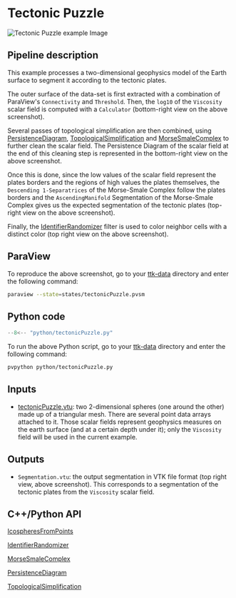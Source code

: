 # Tectonic Puzzle 

![Tectonic Puzzle example
Image](https://topology-tool-kit.github.io/img/gallery/geology.jpg)

## Pipeline description

This example processes a two-dimensional geophysics model of the Earth
surface to segment it according to the tectonic plates.

The outer surface of the data-set is first extracted with a
combination of ParaView's `Connectivity` and `Threshold`. Then, the
`log10` of the `Viscosity` scalar field is computed with a
`Calculator` (bottom-right view on the above screenshot).

Several passes of topological simplification are then combined, using
[PersistenceDiagram](https://topology-tool-kit.github.io/doc/html/classttkPersistenceDiagram.html),
[TopologicalSimplification](https://topology-tool-kit.github.io/doc/html/classttkTopologicalSimplification.html)
and
[MorseSmaleComplex](https://topology-tool-kit.github.io/doc/html/classttkMorseSmaleComplex.html)
to further clean the scalar field. The Persistence Diagram of the
scalar field at the end of this cleaning step is represented in the
bottom-right view on the above screenshot.

Once this is done, since the low values of the scalar field represent the
plates borders and the regions of high values the plates themselves,
the `Descending 1-Separatrices` of the Morse-Smale Complex follow the
plates borders and the `AscendingManifold` Segmentation of the
Morse-Smale Complex gives us the expected segmentation of the tectonic
plates (top-right view on the above screenshot).

Finally, the
[IdentifierRandomizer](https://topology-tool-kit.github.io/doc/html/classttkIdentifierRandomizer.html)
filter is used to color neighbor cells with a distinct color (top
right view on the above screenshot).



## ParaView

To reproduce the above screenshot, go to your
[ttk-data](https://github.com/topology-tool-kit/ttk-data) directory
and enter the following command:

``` bash
paraview --state=states/tectonicPuzzle.pvsm
```

## Python code

``` python  linenums="1"
--8<-- "python/tectonicPuzzle.py"
```

To run the above Python script, go to your [ttk-data](https://github.com/topology-tool-kit/ttk-data) directory and enter the following command:
``` bash
pvpython python/tectonicPuzzle.py
```


## Inputs

- [tectonicPuzzle.vtu](https://github.com/topology-tool-kit/ttk-data/raw/dev/tectonicPuzzle.vtu):
  two 2-dimensional spheres (one around the other) made up of a
  triangular mesh. There are several point data arrays attached to it.
  Those scalar fields represent geophysics measures on the earth
  surface (and at a certain depth under it); only the `Viscosity`
  field will be used in the current example.

## Outputs

- `Segmentation.vtu`: the output segmentation in VTK file format (top
  right view, above screenshot). This corresponds to a segmentation of
  the tectonic plates from the `Viscosity` scalar field.


## C++/Python API
[IcospheresFromPoints](https://topology-tool-kit.github.io/doc/html/classttkIcospheresFromPoints.html)

[IdentifierRandomizer](https://topology-tool-kit.github.io/doc/html/classttkIdentifierRandomizer.html)

[MorseSmaleComplex](https://topology-tool-kit.github.io/doc/html/classttkMorseSmaleComplex.html)

[PersistenceDiagram](https://topology-tool-kit.github.io/doc/html/classttkPersistenceDiagram.html)

[TopologicalSimplification](https://topology-tool-kit.github.io/doc/html/classttkTopologicalSimplification.html)



